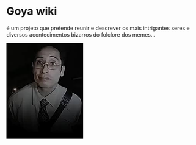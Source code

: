 # Goya wiki
é um projeto que pretende reunir e descrever os mais
intrigantes seres e diversos acontecimentos bizarros 
do folclore dos memes...

![mestre](/assets/yutaka.jpeg)